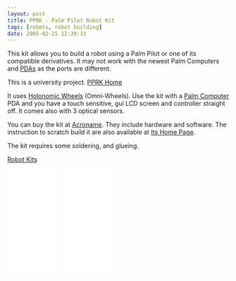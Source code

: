 ```yaml
---
layout: post
title: PPRK - Palm Pilot Robot Kit
tags: [robots, robot building]
date: 2005-02-25 12:39:13
---
```

This kit allows you to build a robot using a Palm Pilot or one of its compatible derivatives. It may not work with the newest Palm Computers and [PDAs](/wiki/personal_data_assistant.html "Personal Data Assistant") as the ports are different.

This is a university project. [PPRK Home]()

It uses [Holonomic Wheels](/wiki/holonomic_wheels.html "Holonomic Wheels") (Omni-Wheels). Use the kit with a [Palm Computer](/wiki/palm_computer.html "Palm Computer") PDA and you have a touch sensitive, gui LCD screen and controller straight off. It comes also with 3 optical sensors.

You can buy the kit at [Acroname](https://acroname.com). They include hardware and software. The instruction to scratch build it are also available at [Its Home Page](http://www.cs.cmu.edu/~pprk/).

The kit requires some soldering, and glueing.

[Robot Kits](/wiki/robot_kits.html "Robot Kits")

<iframe style="width:120px;height:240px;" marginwidth="0" marginheight="0" scrolling="no" frameborder="0" src="//ws-eu.amazon-adsystem.com/widgets/q?ServiceVersion=20070822&OneJS=1&Operation=GetAdHtml&MarketPlace=GB&source=ss&ref=as_ss_li_til&ad_type=product_link&tracking_id=orionrobots-21&language=en_GB&marketplace=amazon&region=GB&placement=B08LLGWV24&asins=B08LLGWV24&linkId=f1f412bb99e4a5acc1e937cd3ccc9d22&show_border=true&link_opens_in_new_window=true"></iframe>
<iframe style="width:120px;height:240px;" marginwidth="0" marginheight="0" scrolling="no" frameborder="0" src="//ws-eu.amazon-adsystem.com/widgets/q?ServiceVersion=20070822&OneJS=1&Operation=GetAdHtml&MarketPlace=GB&source=ss&ref=as_ss_li_til&ad_type=product_link&tracking_id=orionrobots-21&language=en_GB&marketplace=amazon&region=GB&placement=B01M6YHRJ4&asins=B01M6YHRJ4&linkId=13c5cc5c73c5a8cf3683f7377ded463b&show_border=true&link_opens_in_new_window=true"></iframe>
